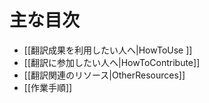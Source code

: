 主な目次
========

  * [[翻訳成果を利用したい人へ|HowToUse ]]
  * [[翻訳に参加したい人へ|HowToContribute]]
  * [[翻訳関連のリソース|OtherResources]]
  * [[作業手順]]
